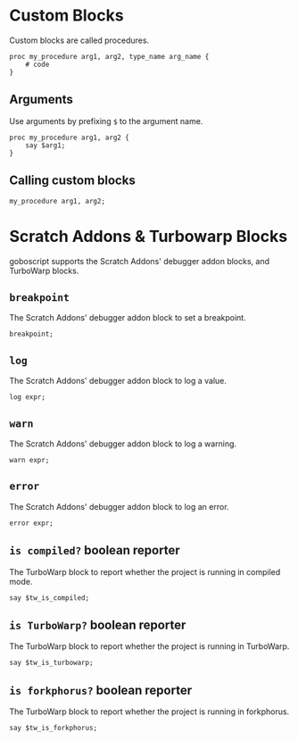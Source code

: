 # Custom Blocks

Custom blocks are called procedures.

```goboscript
proc my_procedure arg1, arg2, type_name arg_name {
    # code
}
```

## Arguments

Use arguments by prefixing `$` to the argument name.

```goboscript
proc my_procedure arg1, arg2 {
    say $arg1;
}
```

## Calling custom blocks

```goboscript
my_procedure arg1, arg2;
```

# Scratch Addons & Turbowarp Blocks

goboscript supports the Scratch Addons' debugger addon blocks, and TurboWarp blocks.

## `breakpoint`

The Scratch Addons' debugger addon block to set a breakpoint.

```goboscript
breakpoint;
```

## `log`

The Scratch Addons' debugger addon block to log a value.

```goboscript
log expr;
```

## `warn`

The Scratch Addons' debugger addon block to log a warning.

```goboscript
warn expr;
```

## `error`

The Scratch Addons' debugger addon block to log an error.

```goboscript
error expr;
```

## `is compiled?` boolean reporter

The TurboWarp block to report whether the project is running in compiled mode.

```goboscript
say $tw_is_compiled;
```

## `is TurboWarp?` boolean reporter

The TurboWarp block to report whether the project is running in TurboWarp.

```goboscript
say $tw_is_turbowarp;
```

## `is forkphorus?` boolean reporter

The TurboWarp block to report whether the project is running in forkphorus.

```goboscript
say $tw_is_forkphorus;
```
